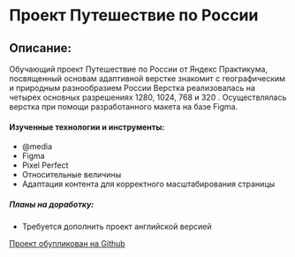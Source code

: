 # **Проект Путешествие по России**
## Описание:
Обучающий проект Путешествие по России от Яндекс Практикума, посвященный основам адаптивной верстке знакомит с географическим и природным разнообразием России Верстка реализовалась на четырех основных разрешениях 1280, 1024, 768 и 320 .
Осуществлялась верстка при помощи разработанного макета на базе Figma.

#### Изученные технологии и инструменты:
* @media
* Figma
* Pixel Perfect
* Относительные величины
* Адаптация контента для корректного масштабирования страницы

##### Планы на доработку:
* Требуется дополнить проект английской версией

[Проект обупликован на Github](https://pavovsyann.github.io/russian-travel/ "Путешествие по России")
